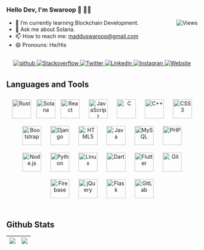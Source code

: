 ### Hello Dev, I'm Swaroop 👋 :man_technologist:
<img  align="right" src="https://komarev.com/ghpvc/?username=swaroopmaddu&label=Profile+Views&color=blue&style=plastic" alt="Views" />


- 🌱 I’m currently learning Blockchain Development.
- 💬 Ask me about Solana.
- 📫 How to reach me: <a href="mailto:madduswaroop@gmail.com">madduswaroop@gmail.com</a>
- 😄 Pronouns: He/His
<br>

<div align="center">  
<a href="https://github.com/swaroopmaddu/" target="_blank">
<img src=https://img.shields.io/badge/github-%2324292e.svg?&style=for-the-badge&logo=github&logoColor=white alt=github style="margin-bottom: 5px;" />
</a>
<a href="https://stackoverflow.com/users/8326080/maddu-swaroop" target="_blank">
<img src=https://img.shields.io/badge/stackoverflow-%23F28032.svg?&style=for-the-badge&logo=stackoverflow&logoColor=white alt=Stackoverflow style="margin-bottom: 5px;" />
</a>  
<a href="https://twitter.com/madduswaroop" target="_blank">
<img src=https://img.shields.io/badge/twitter-%2300acee.svg?&style=for-the-badge&logo=twitter&logoColor=white alt=Twitter style="margin-bottom: 5px;" />
</a>
<a href="https://www.linkedin.com/in/swaroopmaddu" target="_blank">
<img src=https://img.shields.io/badge/linkedin-%231E77B5.svg?&style=for-the-badge&logo=linkedin&logoColor=white alt=Linkedin style="margin-bottom: 5px;" />
</a>
<a href="https://instagram.com/madduswaroop" target="_blank">
<img src=	https://img.shields.io/badge/Instagram-E4405F?style=for-the-badge&logo=instagram&logoColor=white alt=Instagran style="margin-bottom: 5px;" />
</a>

<a href="https://swaroopmaddu.github.io/" target="_blank">
<img src=https://img.shields.io/badge/website-000000?style=for-the-badge&logo=About.me&logoColor=white alt=Website style="margin-bottom: 5px;" />
</a>  
</div>

## Languages and Tools  
<div align="center">  
<img style="margin: 10px" src="https://profilinator.rishav.dev/skills-assets/rust-plain.svg" alt="Rust" height="50" />  
<img src="https://raw.githubusercontent.com/danielcranney/readme-generator/main/public/icons/skills/solana-colored.svg" height="50" alt="Solana" />
<img style="margin: 10px" src="https://profilinator.rishav.dev/skills-assets/react-original-wordmark.svg" alt="React" height="50" />  
<img style="margin: 10px" src="https://profilinator.rishav.dev/skills-assets/javascript-original.svg" alt="JavaScript" height="50" />  
<img style="margin: 10px" src="https://profilinator.rishav.dev/skills-assets/c-original.svg" alt="C" height="50" />  
<img style="margin: 10px" src="https://profilinator.rishav.dev/skills-assets/cplusplus-original.svg" alt="C++" height="50" />  
<img style="margin: 10px" src="https://profilinator.rishav.dev/skills-assets/css3-original-wordmark.svg" alt="CSS3" height="50" />  
<img style="margin: 10px" src="https://profilinator.rishav.dev/skills-assets/bootstrap-plain.svg" alt="Bootstrap" height="50" />  
<img style="margin: 10px" src="https://profilinator.rishav.dev/skills-assets/django-original.svg" alt="Django" height="50" />  
<img style="margin: 10px" src="https://profilinator.rishav.dev/skills-assets/html5-original-wordmark.svg" alt="HTML5" height="50" />  
<img style="margin: 10px" src="https://profilinator.rishav.dev/skills-assets/java-original-wordmark.svg" alt="Java" height="50" />  
<img style="margin: 10px" src="https://profilinator.rishav.dev/skills-assets/mysql-original-wordmark.svg" alt="MySQL" height="50" />  
<img style="margin: 10px" src="https://profilinator.rishav.dev/skills-assets/php-original.svg" alt="PHP" height="50" />  
<img style="margin: 10px" src="https://profilinator.rishav.dev/skills-assets/nodejs-original-wordmark.svg" alt="Node.js" height="50" />  
<img style="margin: 10px" src="https://profilinator.rishav.dev/skills-assets/python-original.svg" alt="Python" height="50" />  
<img style="margin: 10px" src="https://profilinator.rishav.dev/skills-assets/linux-original.svg" alt="Linux" height="50" />  
<img style="margin: 10px" src="https://profilinator.rishav.dev/skills-assets/dartlang-icon.svg" alt="Dart" height="50" />  
<img style="margin: 10px" src="https://profilinator.rishav.dev/skills-assets/flutterio-icon.svg" alt="Flutter" height="50" />  
<img style="margin: 10px" src="https://profilinator.rishav.dev/skills-assets/git-scm-icon.svg" alt="Git" height="50" />  
<img style="margin: 10px" src="https://profilinator.rishav.dev/skills-assets/firebase.png" alt="Firebase" height="50" />  
<img style="margin: 10px" src="https://profilinator.rishav.dev/skills-assets/jquery.png" alt="jQuery" height="50" />  
<img style="margin: 10px" src="https://profilinator.rishav.dev/skills-assets/flask.png" alt="Flask" height="50" />  
<img style="margin: 10px" src="https://profilinator.rishav.dev/skills-assets/gitlab.svg" alt="GitLab" height="50" />  
</div>  

<br/>  

## Github Stats 
|  <img align="center" src="https://github-readme-stats.vercel.app/api?username=swaroopmaddu&show_icons=true" /> |  <img align="center" src="https://github-readme-stats.vercel.app/api/top-langs/?username=swaroopmaddu&layout=compact" /> |
| ------------- | ------------- |

<br/>  
